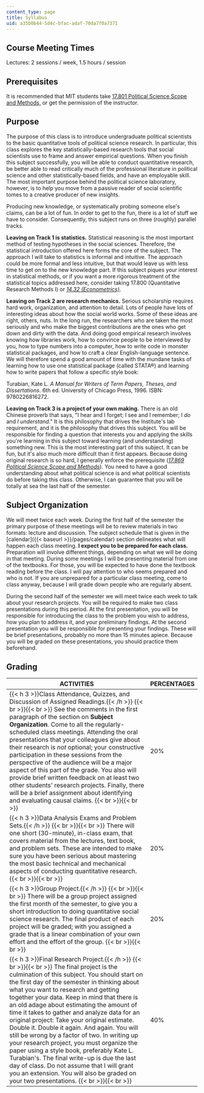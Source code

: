 ```yaml
---
content_type: page
title: Syllabus
uid: a35b0b44-5d4c-bfac-adaf-70da7f0a7371
---
```


Course Meeting Times
--------------------

Lectures: 2 sessions / week, 1.5 hours / session

Prerequisites
-------------

It is recommended that MIT students take [17.801 Political Science Scope and Methods,](/courses/17-801-political-science-scope-and-methods-fall-2017) or get the permission of the instructor.

Purpose
-------

The purpose of this class is to introduce undergraduate political scientists to the basic quantitative tools of political science research. In particular, this class explores the key statistically-based research tools that social scientists use to frame and answer empirical questions. When you finish this subject successfully, you will be able to conduct quantitative research, be better able to read critically much of the professional literature in political science and other statistically-based fields, and have an employable skill. The most important purpose behind the political science laboratory, however, is to help you move from a passive reader of social scientific tomes to a creative producer of new insights.

Producing new knowledge, or systematically probing someone else's claims, can be a lot of fun. In order to get to the fun, there is a lot of stuff we have to consider. Consequently, this subject runs on three (roughly) parallel tracks.

**Leaving on Track 1 is statistics.** Statistical reasoning is the most important method of testing hypotheses in the social sciences. Therefore, the statistical introduction offered here forms the core of the subject. The approach I will take to statistics is informal and intuitive. The approach could be more formal and less intuitive, but that would leave us with less time to get on to the new knowledge part. If this subject piques your interest in statistical methods, or if you want a more rigorous treatment of the statistical topics addressed here, consider taking 17.800 (Quantitative Research Methods I) or [_14.32 (Econometrics)_](/courses/14-32-econometrics-spring-2007).

**Leaving on Track 2 are research mechanics.** Serious scholarship requires hard work, organization, and attention to detail. Lots of people have lots of interesting ideas about how the social world works. Some of these ideas are right, others, nuts. In the long run, the researchers who are taken the most seriously and who make the biggest contributions are the ones who get down and dirty with the data. And doing good empirical research involves knowing how libraries work, how to convince people to be interviewed by you, how to type numbers into a computer, how to write code in monster statistical packages, and how to craft a clear English-language sentence. We will therefore spend a good amount of time with the mundane tasks of learning how to use one statistical package (called STATA®) and learning how to write papers that follow a specific style book:

Turabian, Kate L. _A Manual for Writers of Term Papers, Theses, and Dissertations_. 6th ed. University of Chicago Press, 1996. ISBN: 9780226816272.

**Leaving on Track 3 is a project of your own making.** There is an old Chinese proverb that says, "I hear and I forget; I see and I remember; I _do_ and _I understand_." It is this philosophy that drives the Institute's lab requirement, and it is the philosophy that drives this subject. You will be responsible for finding a question that interests you and applying the skills you're learning in this subject toward learning (and understanding) something new. This is the most interesting part of this subject. It can be fun, but it's also much more difficult than it first appears. Because doing original research is so hard, I generally enforce the prerequisite ([_17.869 Political Science Scope and Methods_](/courses/17-801-political-science-scope-and-methods-fall-2017)). You need to have a good understanding about what political science is and what political scientists do before taking this class. Otherwise, I can guarantee that you will be totally at sea the last half of the semester.

Subject Organization
--------------------

We will meet twice each week. During the first half of the semester the primary purpose of these meetings will be to review materials in two formats: lecture and discussion. The subject schedule that is given in the [calendar]({{< baseurl >}}/pages/calendar) section delineates what will happen each class meeting. **I expect you to be prepared for each class.** Preparation will involve different things, depending on what we will be doing in that meeting. During some meetings I will be presenting material from one of the textbooks. For those, you will be expected to have done the textbook reading before the class. I will pay attention to who seems prepared and who is not. If you are unprepared for a particular class meeting, come to class anyway, because I will grade down people who are regularly absent.

During the second half of the semester we will meet twice each week to talk about your research projects. You will be required to make two class presentations during this period. At the first presentation, you will be responsible for introducing the class to the problem you wish to address, how you plan to address it, and your preliminary findings. At the second presentation you will be responsible for presenting your findings. These will be brief presentations, probably no more than 15 minutes apiece. Because you will be graded on these presentations, you should practice them beforehand.

Grading
-------

| ACTIVITIES | PERCENTAGES |
| --- | --- |
| {{< h 3 >}}Class Attendance, Quizzes, and Discussion of Assigned Readings.{{< /h >}} {{< br >}}{{< br >}} See the comments in the first paragraph of the section on **Subject Organization**. Come to all the regularly-scheduled class meetings. Attending the oral presentations that your colleagues give about their research is _not_ optional; your constructive participation in these sessions from the perspective of the audience will be a major aspect of this part of the grade. You also will provide brief written feedback on at least two other students' research projects. Finally, there will be a brief assignment about identifying and evaluating causal claims. {{< br >}}{{< br >}}  | 20% |
| {{< h 3 >}}Data Analysis Exams and Problem Sets.{{< /h >}} {{< br >}}{{< br >}} There will one short (30-minute), in-class exam, that covers material from the lectures, text book, and problem sets. These are intended to make sure you have been serious about mastering the most basic technical and mechanical aspects of conducting quantitative research. {{< br >}}{{< br >}}  | 20% |
| {{< h 3 >}}Group Project.{{< /h >}} {{< br >}}{{< br >}} There will be a group project assigned the first month of the semester, to give you a short introduction to doing quantitative social science research. The final product of each project will be graded; with you assigned a grade that is a linear combination of your own effort and the effort of the group. {{< br >}}{{< br >}}  | 20% |
| {{< h 3 >}}Final Research Project.{{< /h >}} {{< br >}}{{< br >}} The final project is the culmination of this subject. You should start on the first day of the semester in thinking about what you want to research and getting together your data. Keep in mind that there is an old adage about estimating the amount of time it takes to gather and analyze data for an original project: Take your original estimate. Double it. Double it again. And again. You will still be wrong by a factor of two. In writing up your research project, you must organize the paper using a style book, preferably Kate L. Turabian's. The final write-up is due the last day of class. Do not assume that I will grant you an extension. You will also be graded on your two presentations. {{< br >}}{{< br >}}  | 40%